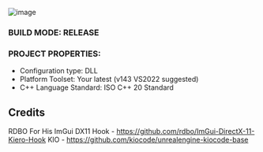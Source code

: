 ![image](https://github.com/k-i-o/IL2CPPBaseByKio/assets/68398653/480a1a7b-6f72-4841-96f9-73b33c7d5d7f)

### BUILD MODE: RELEASE

### PROJECT PROPERTIES: 
- Configuration type: DLL
- Platform Toolset: Your latest (v143 VS2022 suggested)
- C++ Language Standard: ISO C++ 20 Standard

## Credits
RDBO For His ImGui DX11 Hook - https://github.com/rdbo/ImGui-DirectX-11-Kiero-Hook 
KIO - https://github.com/kiocode/unrealengine-kiocode-base